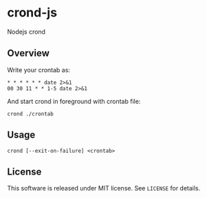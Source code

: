 crond-js
========

Nodejs crond


Overview
--------

Write your crontab as:

    * * * * * * date 2>&1
    00 30 11 * * 1-5 date 2>&1

And start crond in foreground with crontab file:

    crond ./crontab


Usage
-----

    crond [--exit-on-failure] <crontab>


License
-------

This software is released under MIT license. 
See `LICENSE` for details.

